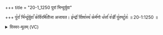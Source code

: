+++
title = "20-1_1250 पुरां भिन्दुर्युवा"

+++
पु꣣रां꣢ भि꣣न्दु꣡र्युवा꣢꣯ क꣣वि꣡रमि꣢꣯तौजा अजायत। इ꣢न्द्रो꣣ वि꣡श्व꣢स्य꣣ क꣡र्म꣢णो ध꣣र्त्ता꣢ व꣣ज्री꣡ पु꣢रुष्टु꣣तः꣢ ॥ 20-1:1250 ॥

<details><summary>विस्वर-मूलम् (VC)</summary>

पुरां भिन्दुर्युवा कविरमितौजा अजायत । इन्द्रो विश्वस्य कर्मणो धर्त्ता वज्री पुरुष्टुतः ॥१२५०॥
</details>
